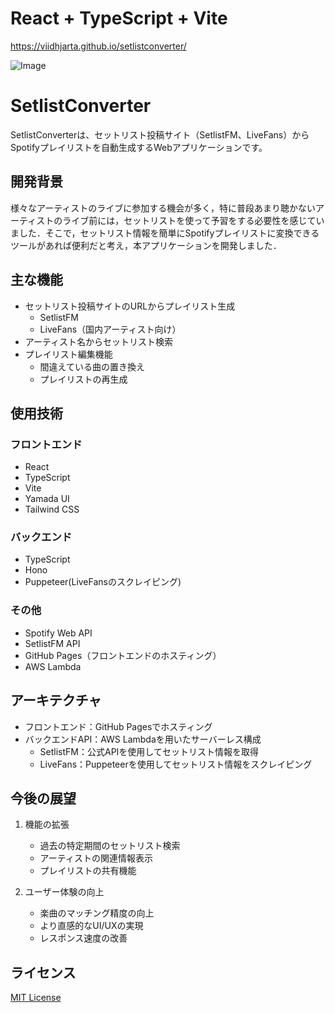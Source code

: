 # React + TypeScript + Vite

https://viidhjarta.github.io/setlistconverter/

![Image](https://github.com/user-attachments/assets/a2fb2f7e-6629-4e18-994c-a8a51dedd586)

# SetlistConverter

SetlistConverterは、セットリスト投稿サイト（SetlistFM、LiveFans）からSpotifyプレイリストを自動生成するWebアプリケーションです。

## 開発背景

様々なアーティストのライブに参加する機会が多く，特に普段あまり聴かないアーティストのライブ前には，セットリストを使って予習をする必要性を感じていました．そこで，セットリスト情報を簡単にSpotifyプレイリストに変換できるツールがあれば便利だと考え，本アプリケーションを開発しました．

## 主な機能
- セットリスト投稿サイトのURLからプレイリスト生成
  - SetlistFM
  - LiveFans（国内アーティスト向け）
- アーティスト名からセットリスト検索
- プレイリスト編集機能
  - 間違えている曲の置き換え
  - プレイリストの再生成

## 使用技術

### フロントエンド
- React
- TypeScript
- Vite
- Yamada UI
- Tailwind CSS

### バックエンド
- TypeScript
- Hono
- Puppeteer(LiveFansのスクレイピング)

### その他
- Spotify Web API
- SetlistFM API
- GitHub Pages（フロントエンドのホスティング）
- AWS Lambda

## アーキテクチャ

- フロントエンド：GitHub Pagesでホスティング
- バックエンドAPI：AWS Lambdaを用いたサーバーレス構成
  - SetlistFM：公式APIを使用してセットリスト情報を取得
  - LiveFans：Puppeteerを使用してセットリスト情報をスクレイピング

## 今後の展望

1. 機能の拡張
   - 過去の特定期間のセットリスト検索
   - アーティストの関連情報表示
   - プレイリストの共有機能

2. ユーザー体験の向上
   - 楽曲のマッチング精度の向上
   - より直感的なUI/UXの実現
   - レスポンス速度の改善

## ライセンス

[MIT License](LICENSE)
